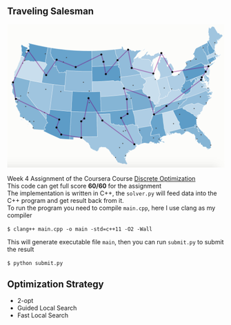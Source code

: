 ## Traveling Salesman

![traveling-salesman](./traveling-salesman.png)

Week 4 Assignment of the Coursera Course [Discrete Optimization](https://www.coursera.org/learn/discrete-optimization/home/info)  
This code can get full score **60/60** for the assignment  
The implementation is written in C++, the `solver.py` will feed data into the C++ program and
get result back from it.  
To run the program you need to compile `main.cpp`, here I use clang as my compiler

`$ clang++ main.cpp -o main -std=c++11 -O2 -Wall`

This will generate executable file `main`, then you can run `submit.py` to submit the result

`$ python submit.py`

## Optimization Strategy

* 2-opt
* Guided Local Search
* Fast Local Search
